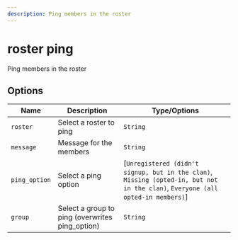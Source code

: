 ```yaml
---
description: Ping members in the roster
---
```


# roster ping

Ping members in the roster

## Options

| Name | Description | Type/Options |
|------|-------------|--------------|
| `roster` | Select a roster to ping | `String` |
| `message` | Message for the members | `String` |
| `ping_option` | Select a ping option | [`Unregistered (didn't signup, but in the clan)`, `Missing (opted-in, but not in the clan)`, `Everyone (all opted-in members)`] |
| `group` | Select a group to ping (overwrites ping_option) | `String` |

